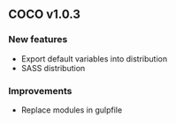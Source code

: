 ## COCO v1.0.3

### New features

* Export default variables into distribution
* SASS distribution

### Improvements

* Replace modules in gulpfile
